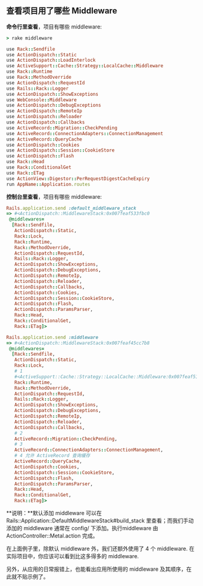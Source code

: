 ## 查看项目用了哪些 Middleware

**命令行里查看**，项目有哪些 middleware:

```ruby
> rake middleware

use Rack::Sendfile
use ActionDispatch::Static
use ActionDispatch::LoadInterlock
use ActiveSupport::Cache::Strategy::LocalCache::Middleware
use Rack::Runtime
use Rack::MethodOverride
use ActionDispatch::RequestId
use Rails::Rack::Logger
use ActionDispatch::ShowExceptions
use WebConsole::Middleware
use ActionDispatch::DebugExceptions
use ActionDispatch::RemoteIp
use ActionDispatch::Reloader
use ActionDispatch::Callbacks
use ActiveRecord::Migration::CheckPending
use ActiveRecord::ConnectionAdapters::ConnectionManagement
use ActiveRecord::QueryCache
use ActionDispatch::Cookies
use ActionDispatch::Session::CookieStore
use ActionDispatch::Flash
use Rack::Head
use Rack::ConditionalGet
use Rack::ETag
use ActionView::Digestor::PerRequestDigestCacheExpiry
run AppName::Application.routes
```

**控制台里查看**，项目有哪些 middleware:

```ruby
Rails.application.send :default_middleware_stack
=> #<ActionDispatch::MiddlewareStack:0x007feaf533fbc0
 @middlewares=
  [Rack::Sendfile,
   ActionDispatch::Static,
   Rack::Lock,
   Rack::Runtime,
   Rack::MethodOverride,
   ActionDispatch::RequestId,
   Rails::Rack::Logger,
   ActionDispatch::ShowExceptions,
   ActionDispatch::DebugExceptions,
   ActionDispatch::RemoteIp,
   ActionDispatch::Reloader,
   ActionDispatch::Callbacks,
   ActionDispatch::Cookies,
   ActionDispatch::Session::CookieStore,
   ActionDispatch::Flash,
   ActionDispatch::ParamsParser,
   Rack::Head,
   Rack::ConditionalGet,
   Rack::ETag]>

Rails.application.send :middleware
=> #<ActionDispatch::MiddlewareStack:0x007feaf45cc7b8
 @middlewares=
  [Rack::Sendfile,
   ActionDispatch::Static,
   Rack::Lock,
   # 1
   #<ActiveSupport::Cache::Strategy::LocalCache::Middleware:0x007feaf519dda8>,
   Rack::Runtime,
   Rack::MethodOverride,
   ActionDispatch::RequestId,
   Rails::Rack::Logger,
   ActionDispatch::ShowExceptions,
   ActionDispatch::DebugExceptions,
   ActionDispatch::RemoteIp,
   ActionDispatch::Reloader,
   ActionDispatch::Callbacks,
   # 2
   ActiveRecord::Migration::CheckPending,
   # 3
   ActiveRecord::ConnectionAdapters::ConnectionManagement,
   # 4 允许 ActiveRecord 查询缓存
   ActiveRecord::QueryCache,
   ActionDispatch::Cookies,
   ActionDispatch::Session::CookieStore,
   ActionDispatch::Flash,
   ActionDispatch::ParamsParser,
   Rack::Head,
   Rack::ConditionalGet,
   Rack::ETag]>
```


**说明：**默认添加 middleware 可以在 Rails::Application::DefaultMiddlewareStack#build_stack 里查看；而我们手动添加的 middleware 通常在 config/ 下添加。执行middleware 由 ActionController::Metal.action 完成。

在上面例子里，除默认 middleware 外，我们还额外使用了 4 个 middleware. 在实际项目中，你应该可以看到比这多得多的 middleware.

另外，从应用的日常报错上，也能看出应用所使用的 middleware 及其顺序，在此就不贴示例了。
